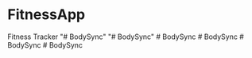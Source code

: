 # FitnessApp
 Fitness Tracker
"# BodySync" 
"# BodySync" 
#   B o d y S y n c  
 #   B o d y S y n c  
 #   B o d y S y n c  
 #   B o d y S y n c  
 